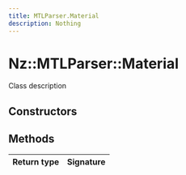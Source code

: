 ```yaml
---
title: MTLParser.Material
description: Nothing
---
```


# Nz::MTLParser::Material

Class description

## Constructors


## Methods

| Return type | Signature |
| ----------- | --------- |
